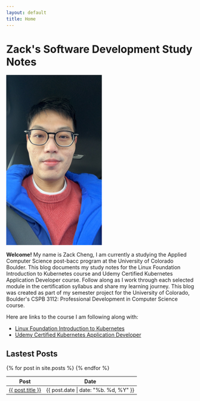 ```yaml
---
layout: default
title: Home
---
```


# Zack's Software Development Study Notes

<img src="assets/images/S__17408045.jpg" width="256" height="auto" >

**Welcome!** My name is Zack Cheng, I am currently a studying the Applied Computer Science post-bacc program at the University of Colorado Boulder. This blog documents my study notes for the Linux Foundation Introduction to Kubernetes course and Udemy Certified Kubernetes Application Developer course. Follow along as I work through each selected module in the certification syllabus and share my learning journey. This blog was created as part of my semester project for the University of Colorado, Boulder's CSPB 3112: Professional Development in Computer Science course.

Here are links to the course I am following along with:
- [Linux Foundation Introduction to Kubernetes](https://training.linuxfoundation.org/training/introduction-to-kubernetes/)
- [Udemy Certified Kubernetes Application Developer](https://www.udemy.com/course/certified-kubernetes-application-developer/) 

## Lastest Posts

<table>
    <thead>
        <tr>
            <th>Post</th>
            <th>Date</th>
        </tr>
    </thead>
    <tbody>
        {% for post in site.posts %}
        <tr>
            <td><a href="{{ post.url | relative_url }}">{{ post.title }}</a></td>
            <td>{{ post.date | date: "%b. %d, %Y" }}</td>
        </tr>
        {% endfor %}
    </tbody>
</table>
